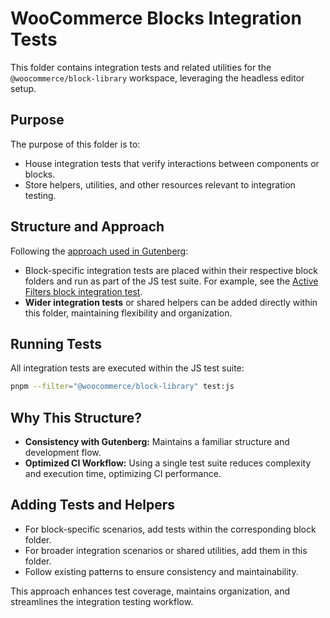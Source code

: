 # WooCommerce Blocks Integration Tests

This folder contains integration tests and related utilities for the `@woocommerce/block-library` workspace, leveraging the headless editor setup.

## Purpose

The purpose of this folder is to:

- House integration tests that verify interactions between components or blocks.
- Store helpers, utilities, and other resources relevant to integration testing.

## Structure and Approach

Following the [approach used in Gutenberg](https://github.com/WordPress/gutenberg/blob/trunk/docs/contributors/code/testing-overview.md#integration-testing-for-block-ui):

- Block-specific integration tests are placed within their respective block folders and run as part of the JS test suite. For example, see the [Active Filters block integration test](../../assets/js/blocks/active-filters/test/block.ts).
- **Wider integration tests** or shared helpers can be added directly within this folder, maintaining flexibility and organization.

## Running Tests

All integration tests are executed within the JS test suite:

```sh
pnpm --filter="@woocommerce/block-library" test:js
```

## Why This Structure?

- **Consistency with Gutenberg:** Maintains a familiar structure and development flow.
- **Optimized CI Workflow:** Using a single test suite reduces complexity and execution time, optimizing CI performance.

## Adding Tests and Helpers

- For block-specific scenarios, add tests within the corresponding block folder.
- For broader integration scenarios or shared utilities, add them in this folder.
- Follow existing patterns to ensure consistency and maintainability.

This approach enhances test coverage, maintains organization, and streamlines the integration testing workflow.
